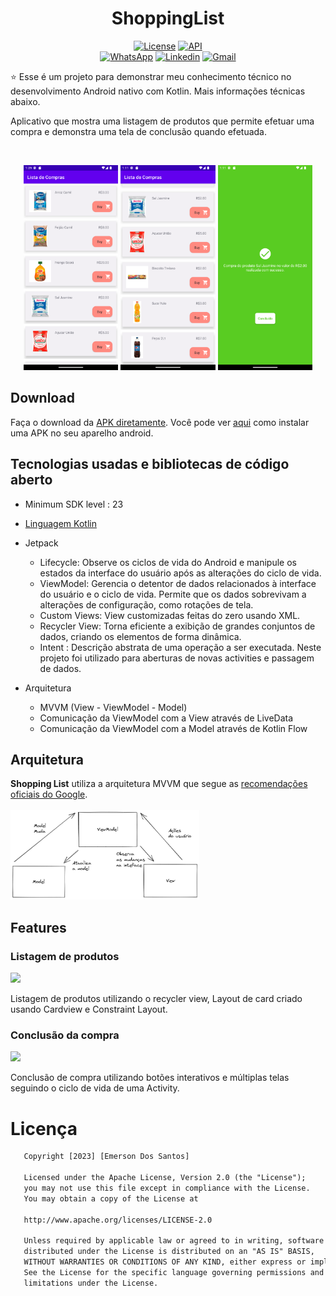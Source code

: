 <h1 align="center">ShoppingList</h1>

<p align="center">
  <a href="https://opensource.org/licenses/Apache-2.0"><img alt="License" src="https://img.shields.io/badge/License-Apache%202.0-blue.svg"/></a>
  <a href="https://android-arsenal.com/api?level=23"><img src="https://img.shields.io/badge/API-23%2B-brightgreen.svg?style=flat" border="0" alt="API"></a>
  <br>
  <a href="https://wa.me/+5571991154541"><img alt="WhatsApp" src="https://img.shields.io/badge/WhatsApp-25D366?style=for-the-badge&logo=whatsapp&logoColor=white"/></a>
  <a href="https://www.linkedin.com/in/emerson-dos-santos-silva-398319206/"><img alt="Linkedin" src="https://img.shields.io/badge/LinkedIn-0077B5?style=for-the-badge&logo=linkedin&logoColor=white"/></a>
  <a href="mailto:emersonsantos1921@gmail.com"><img alt="Gmail" src="https://img.shields.io/badge/Gmail-D14836?style=for-the-badge&logo=gmail&logoColor=white"/></a>
</p>

<p align="center">  

⭐ Esse é um projeto para demonstrar meu conhecimento técnico no desenvolvimento Android nativo com Kotlin. Mais informações técnicas abaixo.

Aplicativo que mostra uma listagem de produtos que permite efetuar uma compra e demonstra uma tela de conclusão quando efetuada.

</p>

</br>

<p float="left" align="center">
<img alt="screenshot" width="30%" src="screenshoots/screenshot_1.png"/>
<img alt="screenshot" width="30%" src="screenshoots/screenshot_2.png"/>
<img alt="screenshot" width="30%" src="screenshoots/screenshot_3.png"/>
</p>

## Download

Faça o download da <a href="apk/app-debug.apk?raw=true">APK diretamente</a>. Você pode ver <a href="https://www.google.com/search?q=como+instalar+um+apk+no+android">aqui</a> como instalar uma APK no seu aparelho android.

## Tecnologias usadas e bibliotecas de código aberto

- Minimum SDK level : 23
- [Linguagem Kotlin](https://kotlinlang.org/)

- Jetpack 
  - Lifecycle: Observe os ciclos de vida do Android e manipule os estados da interface do usuário após as alterações do ciclo de vida.
  - ViewModel: Gerencia o detentor de dados relacionados à interface do usuário e o ciclo de vida. Permite que os dados sobrevivam a alterações de configuração, como rotações de tela.
  - Custom Views: View customizadas feitas do zero usando XML.
  - Recycler View: Torna eficiente a exibição de grandes conjuntos de dados, criando os elementos de forma dinâmica.
  - Intent : Descrição abstrata  de uma operação a ser executada. Neste projeto foi utilizado para aberturas de novas activities e passagem de dados.

- Arquitetura
  - MVVM (View - ViewModel - Model)
  - Comunicação da ViewModel com a View através de LiveData
  - Comunicação da ViewModel com a Model através de Kotlin Flow

## Arquitetura

**Shopping List** utiliza a arquitetura MVVM que segue as [recomendações oficiais do Google](https://developer.android.com/topic/architecture).
</br></br>
<img src="screenshoots/arquitetura.png" width="60%"/>
<br>

## Features

### Listagem de produtos
<img src="screenshoots/device-1.gif" width="25%"/>

Listagem de produtos utilizando o recycler view, Layout de card criado usando Cardview e Constraint Layout.

### Conclusão da compra
<img src="screenshoots/device-2.gif" width="25%"/>

Conclusão de compra utilizando botões interativos e múltiplas telas seguindo o ciclo de vida de uma Activity.

# Licença

```xml
   Copyright [2023] [Emerson Dos Santos]

   Licensed under the Apache License, Version 2.0 (the "License");
   you may not use this file except in compliance with the License.
   You may obtain a copy of the License at

   http://www.apache.org/licenses/LICENSE-2.0

   Unless required by applicable law or agreed to in writing, software
   distributed under the License is distributed on an "AS IS" BASIS,
   WITHOUT WARRANTIES OR CONDITIONS OF ANY KIND, either express or implied.
   See the License for the specific language governing permissions and
   limitations under the License.
```
